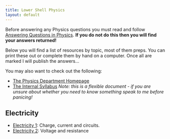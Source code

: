 ```yaml
---
title: Lower Shell Physics
layout: default
---
```

Before answering any Physics questions you must read and follow [Answering Questions in Physics](/answering-questions-in-physics.html).  **If you do not do this then you will find your answers returned!**

Below you will find a list of resources by topic, most of them preps.  You can print these out or complete them by hand on a computer.  Once all are marked I will publish the answers...

You may also want to check out the following:
 * [The Physics Department Homepage](https://homepages.westminster.org.uk/physics/home.asp)
 * [The Internal Syllabus](https://homepages.westminster.org.uk/physics/lowershell/LShsyllabus.asp) *Note: this is a flexible document - if you are unsure about whether you need to know something speak to me before panicing!*

## Electricity
* [Electricity 1](electricity-1.html): Charge, current and circuits.
* [Electricity 2](electricity-2.html): Voltage and resistance